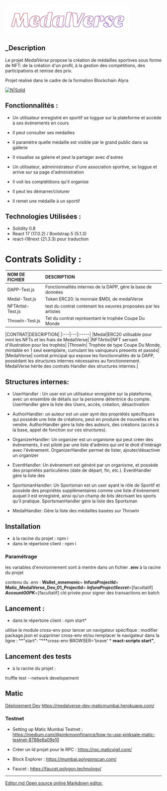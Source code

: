 ![Cover](./data/medalverse.png)
## _Description 

Le projet *MedalVerse* propose la création de médailles sportives sous forme de NFT: de la création d'un profil, à la gestion des compétitions, des participations et remise des prix.

Projet réalisé dans le cadre de la formation Blockchain Alyra

[![N|Solid](https://alyra.fr/wp-content/uploads/2019/06/logo-titre-alyra-bleu-transparent-64px_v3.png)](https://alyra.fr/)


## Fonctionnalités :

* Un utilisateur enregistré en sportif se loggue sur la plateforme et accède à ses événements en cours
* Il peut consulter ses médailles
* Il paramètre quelle médaille est visible par le grand public dans sa gallerie
* Il visualise sa galerie et peut la partager avec d'autres

* Un utilisateur, admninistrateur d'une association sportive, se loggue et arrive sur sa page d'administration
* Il voit les comptétitions qu'il organise
* Il peut les démarrer/cloturer
* Il remet une médaille à un sportif

## Technologies Utilisées :
 * Solidity 0.8
 * React 17 (17.0.2) / Bootstrap 5 (5.1.3)
 * react-i18next (21.3.3) pour traduction

# Contrats Solidity :

|NOM DE FICHIER|DESCRIPTION|
|:---|:---|
|DAPP-Test.js|Fonctionnalités internes de la DAPP, gère la base de données|
|Medal-Test.js|Token ERC20: la monnaie $MDL de medalVerse|
|NFTArtist-Test.js|test du contrat contenant les oeuvres proposées par les artistes|
|ThrowIn-Test.js|Tet du contrat représentant le trophée Coupe Du Monde|
   
   

|CONTRAT|DESCRIPTION|
|:---|---|:-----|
|Medal|ERC20 utilisable pour mint les NFTs et les frais de MedalVerse|
|NFTArtist|NFT servant d'illustration pour les trophés|
|ThrowIn| Trophée de type Coupe Du Monde, mintable en 1 seul exemplaire, cumulant les vainqueurs presents et passés|
|MedalVerse| contrat principal qui expose les fonctionnalités de la DAPP, possèdant les structures internes nécessaires au fonctionnement. MedalVerse hérite des contrats Handler des structures internes.|

## Structures internes: 
 
 - UserHandler : Un user est un utilisateur enregistré sur la plateforme, avec un ensemble de détails sur la personne détentrice du compte. UserHandler gère la liste des Users, accès, création, désactivation

 - AuthorHandler: un auteur est un user aynt des propriétés spécifiques qui possède une liste de créations, peut en produire de nouvelles et les vendre. AuthorHandler gère la liste des auteurs, des créations (accès à la base, appel de fonction sur ces structures).

- OrganizerHandler: Un organizer est un organisme qui peut créer des évènements, il est piloté par une liste d'admins qui ont le droit d'intéragir avec l'évènement. OrganizerHandler permet de lister, ajouter/désactiver un organizer

- EventHandler: Un évènement est généré par un organisme, et possède des propriétés particulières (date de départ, fin, etc.). EventHandler gère la liste des

- SportsmanHandler: Un Sportsman est un user ayant le rôle de Sportif et possède des propriétés supplémentaires comme une liste d'évènement auquel il est enregistré, ainsi qu'un champ de bits décrivant les sports qu'il pratique. SportsmanHandler gère la liste des Sportsman

- MedalHandler: Gère la liste des médailles basées sur ThrowIn

## Installation
- à la racine du projet :
npm i
- dans le répertoire client :
npm i

### Paramétrage
les variables d'environnement sont à mentre dans un fichier **.env** à la racine du projet

contenu du .env :
**Wallet_mnemonic**=
**InfuraProjectId**=
**Matic_MedalVerse_Dev_01_ProjectId**=
***InfuraProjectSecret***=[facultatif]
***Account00PK***=[facultatif] clé privée pour signer des transactions en batch

## Lancement :
- dans le répertoire client :
npm start*

utilise  le module cross-env pour lancer un navigateur spécifique : modifier package.json et supprimer cross-env et/ou remplacer le navigateur  dans la ligne :
**"start": "***cross-env BROWSER='brave' * **react-scripts start"**,


## Lancement des tests
- à la racine du projet :

truffle test --network developement

## Matic
[Déploiement Dev](https://medalverse-dev-maticmumbai.herokuapp.com/)
https://medalverse-dev-maticmumbai.herokuapp.com/

### Testnet
 - Setting up Matic Mumbai Testnet :
https://medium.com/@pinkmoonfinance/how-to-use-pinksale-matic-testnet-8788e6a09e10

 - Créer un Id projet pour le RPC :
  https://rpc.maticvigil.com/
 
 - Block Explorer :
 https://mumbai.polygonscan.com/

 - Faucet :
https://faucet.polygon.technology/



------------
[Editor.md Open source online Markdown editor.](https://pandao.github.io/editor.md "editor.md")
